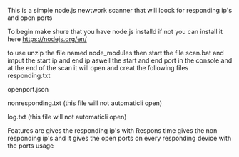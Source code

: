 This is a simple node.js newtwork scanner that will loock for responding ip's and open ports

To begin make shure that you have node.js installd if not you can install it here https://nodejs.org/en/

to use unzip the file named node_modules then start the file scan.bat and imput the start ip and end ip aswell the start and end port in the console and at the end of the scan it will open and creat the following files
responding.txt

openport.json

nonresponding.txt (this file will not automaticli open)

log.txt (this file will not automaticli open)


Features are
gives the responding ip's with Respons time
gives the non responding ip's
and it gives the open ports on every responding device with the ports usage
